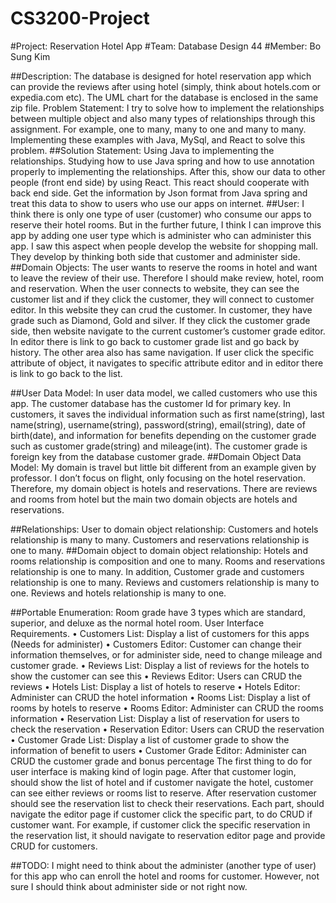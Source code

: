 # CS3200-Project

#Project: Reservation Hotel App
#Team: Database Design 44
#Member: Bo Sung Kim

##Description:
	The database is designed for hotel reservation app which can provide the reviews after using hotel (simply, think about hotels.com or expedia.com etc). The UML chart for the database is enclosed in the same zip file.
Problem Statement:
	I try to solve how to implement the relationships between multiple object and also many types of relationships through this assignment. For example, one to many, many to one and many to many. Implementing these examples with Java, MySql, and React to solve this problem.
##Solution Statement:
	Using Java to implementing the relationships. Studying how to use Java spring and how to use annotation properly to implementing the relationships. After this, show our data to other people (front end side) by using React. This react should cooperate with back end side. Get the information by Json format from Java spring and treat this data to show to users who use our apps on internet.
##User:
	I think there is only one type of user (customer) who consume our apps to reserve their hotel rooms. But in the further future, I think I can improve this app by adding one user type which is administer who can administer this app. I saw this aspect when people develop the website for shopping mall. They develop by thinking both side that customer and administer side.
##Domain Objects:
	The user wants to reserve the rooms in hotel and want to leave the review of their use. Therefore I should make review, hotel, room and reservation. When the user connects to website, they can see the customer list and if they click the customer, they will connect to customer editor. In this website they can crud the customer. In customer, they have grade such as Diamond, Gold and silver. If they click the customer grade side, then website navigate to the current customer’s customer grade editor. In editor there is link to go back to customer grade list and go back by history. The other area also has same navigation. If user click the specific attribute of object, it navigates to specific attribute editor and in editor there is link to go back to the list. 

##User Data Model:
	In user data model, we called customers who use this app. The customer database has the customer Id for primary key. In customers, it saves the individual information such as first name(string), last name(string), username(string), password(string), email(string), date of birth(date), and information for benefits depending on the customer grade such as customer grade(string) and mileage(int). The customer grade is foreign key from the database customer grade.
##Domain Object Data Model:
	My domain is travel but little bit different from an example given by professor. I don’t focus on flight, only focusing on the hotel reservation. Therefore, my domain object is hotels and reservations. There are reviews and rooms from hotel but the main two domain objects are hotels and reservations.

##Relationships:
User to domain object relationship:
	Customers and hotels relationship is many to many. Customers and reservations relationship is one to many. 
##Domain object to domain object relationship:
	Hotels and rooms relationship is composition and one to many. Rooms and reservations relationship is one to many. 
In addition, Customer grade and customers relationship is one to many. Reviews and customers relationship is many to one. Reviews and hotels relationship is many to one.

##Portable Enumeration:
	Room grade have 3 types which are standard, superior, and deluxe as the normal hotel room.
User Interface Requirements.
•	Customers List: Display a list of customers for this apps (Needs for administer)
•	Customers Editor: Customer can change their information themselves, or for administer side, need to change mileage and customer grade.
•	Reviews List: Display a list of reviews for the hotels to show the customer can see this
•	Reviews Editor: Users can CRUD the reviews
•	Hotels List: Display a list of hotels to reserve
•	Hotels Editor: Administer can CRUD the hotel information
•	Rooms List: Display a list of rooms by hotels to reserve
•	Rooms Editor: Administer can CRUD the rooms information
•	Reservation List: Display a list of reservation for users to check the reservation
•	Reservation Editor: Users can CRUD the reservation
•	Customer Grade List: Display a list of customer grade to show the information of benefit to users
•	Customer Grade Editor: Administer can CRUD the customer grade and bonus percentage
The first thing to do for user interface is making kind of login page. After that customer login, should show the list of hotel and if customer navigate the hotel, customer can see either reviews or rooms list to reserve. After reservation customer should see the reservation list to check their reservations. Each part, should navigate the editor page if customer click the specific part, to do CRUD if customer want. For example, if customer click the specific reservation in the reservation list, it should navigate to reservation editor page and provide CRUD for customers.

 
##TODO:
	I might need to think about the administer (another type of user) for this app who can enroll the hotel and rooms for customer. However, not sure I should think about administer side or not right now.
